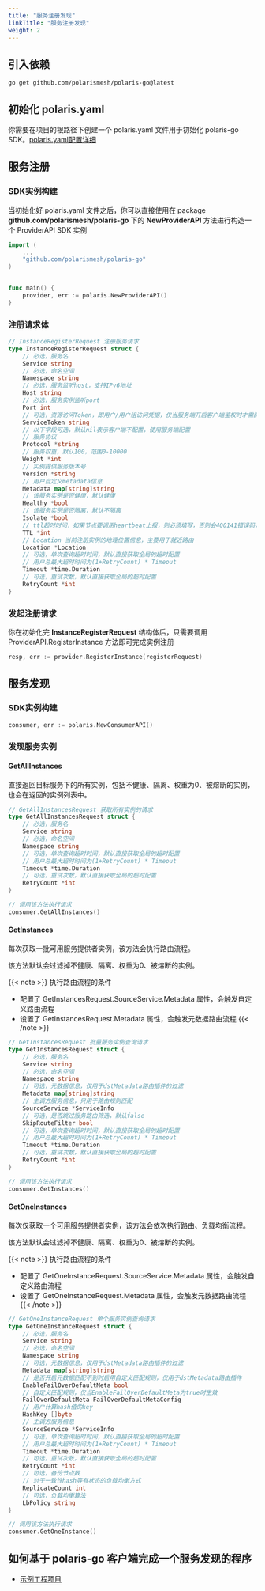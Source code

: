 ```yaml
---
title: "服务注册发现"
linkTitle: "服务注册发现"
weight: 2
---
```


## 引入依赖

```
go get github.com/polarismesh/polaris-go@latest
```

## 初始化 polaris.yaml

你需要在项目的根路径下创建一个 polaris.yaml 文件用于初始化 polaris-go SDK。[polaris.yaml配置详细](https://github.com/polarismesh/polaris-go/blob/main/polaris.yaml)

## 服务注册

### SDK实例构建

当初始化好 polaris.yaml 文件之后，你可以直接使用在 package **github.com/polarismesh/polaris-go** 下的 **NewProviderAPI** 方法进行构造一个 ProviderAPI SDK 实例

```go
import (
    ...
	"github.com/polarismesh/polaris-go"
)


func main() {
    provider, err := polaris.NewProviderAPI()
}
```

### 注册请求体

```go
// InstanceRegisterRequest 注册服务请求
type InstanceRegisterRequest struct {
	// 必选，服务名
	Service string
	// 必选，命名空间
	Namespace string
	// 必选，服务监听host，支持IPv6地址
	Host string
	// 必选，服务实例监听port
	Port int
	// 可选，资源访问Token，即用户/用户组访问凭据，仅当服务端开启客户端鉴权时才需配置
	ServiceToken string
	// 以下字段可选，默认nil表示客户端不配置，使用服务端配置
	// 服务协议
	Protocol *string
	// 服务权重，默认100，范围0-10000
	Weight *int
	// 实例提供服务版本号
	Version *string
	// 用户自定义metadata信息
	Metadata map[string]string
	// 该服务实例是否健康，默认健康
	Healthy *bool
	// 该服务实例是否隔离，默认不隔离
	Isolate *bool
	// ttl超时时间，如果节点要调用heartbeat上报，则必须填写，否则会400141错误码，单位：秒
	TTL *int
    // Location 当前注册实例的地理位置信息，主要用于就近路由
	Location *Location
	// 可选，单次查询超时时间，默认直接获取全局的超时配置
	// 用户总最大超时时间为(1+RetryCount) * Timeout
	Timeout *time.Duration
	// 可选，重试次数，默认直接获取全局的超时配置
	RetryCount *int
}

```

### 发起注册请求

你在初始化完 **InstanceRegisterRequest** 结构体后，只需要调用 ProviderAPI.RegisterInstance 方法即可完成实例注册

```go
resp, err := provider.RegisterInstance(registerRequest)
```

## 服务发现


### SDK实例构建

```go
consumer, err := polaris.NewConsumerAPI()
```

### 发现服务实例

#### GetAllInstances

直接返回目标服务下的所有实例，包括不健康、隔离、权重为0、被熔断的实例，也会在返回的实例列表中。

```go
// GetAllInstancesRequest 获取所有实例的请求
type GetAllInstancesRequest struct {
	// 必选，服务名
	Service string
	// 必选，命名空间
	Namespace string
	// 可选，单次查询超时时间，默认直接获取全局的超时配置
	// 用户总最大超时时间为(1+RetryCount) * Timeout
	Timeout *time.Duration
	// 可选，重试次数，默认直接获取全局的超时配置
	RetryCount *int
}

// 调用该方法执行请求
consumer.GetAllInstances()
```

#### GetInstances

每次获取一批可用服务提供者实例，该方法会执行路由流程。

该方法默认会过滤掉不健康、隔离、权重为0、被熔断的实例。

{{< note >}} 
执行路由流程的条件
- 配置了 GetInstancesRequest.SourceService.Metadata 属性，会触发自定义路由流程
- 设置了 GetInstancesRequest.Metadata 属性，会触发元数据路由流程
{{< /note >}}

```go
// GetInstancesRequest 批量服务实例查询请求
type GetInstancesRequest struct {
	// 必选，服务名
	Service string
	// 必选，命名空间
	Namespace string
	// 可选，元数据信息，仅用于dstMetadata路由插件的过滤
	Metadata map[string]string
	// 主调方服务信息，只用于路由规则匹配
	SourceService *ServiceInfo
	// 可选，是否跳过服务路由筛选，默认false
	SkipRouteFilter bool
	// 可选，单次查询超时时间，默认直接获取全局的超时配置
	// 用户总最大超时时间为(1+RetryCount) * Timeout
	Timeout *time.Duration
	// 可选，重试次数，默认直接获取全局的超时配置
	RetryCount *int
}

// 调用该方法执行请求
consumer.GetInstances()
```

#### GetOneInstances

每次仅获取一个可用服务提供者实例，该方法会依次执行路由、负载均衡流程。

该方法默认会过滤掉不健康、隔离、权重为0、被熔断的实例。

{{< note >}} 
执行路由流程的条件
- 配置了 GetOneInstanceRequest.SourceService.Metadata 属性，会触发自定义路由流程
- 设置了 GetOneInstanceRequest.Metadata 属性，会触发元数据路由流程
{{< /note >}}

```go
// GetOneInstanceRequest 单个服务实例查询请求
type GetOneInstanceRequest struct {
	// 必选，服务名
	Service string
	// 必选，命名空间
	Namespace string
	// 可选，元数据信息，仅用于dstMetadata路由插件的过滤
	Metadata map[string]string
	// 是否开启元数据匹配不到时启用自定义匹配规则，仅用于dstMetadata路由插件
	EnableFailOverDefaultMeta bool
	// 自定义匹配规则，仅当EnableFailOverDefaultMeta为true时生效
	FailOverDefaultMeta FailOverDefaultMetaConfig
	// 用户计算hash值的key
	HashKey []byte
	// 主调方服务信息
	SourceService *ServiceInfo
	// 可选，单次查询超时时间，默认直接获取全局的超时配置
	// 用户总最大超时时间为(1+RetryCount) * Timeout
	Timeout *time.Duration
	// 可选，重试次数，默认直接获取全局的超时配置
	RetryCount *int
	// 可选，备份节点数
	// 对于一致性hash等有状态的负载均衡方式
	ReplicateCount int
	// 可选，负载均衡算法
	LbPolicy string
}

// 调用该方法执行请求
consumer.GetOneInstance()
```


## 如何基于 polaris-go 客户端完成一个服务发现的程序

- [示例工程项目](https://github.com/polarismesh/polaris-go/tree/main/examples/quickstart)

